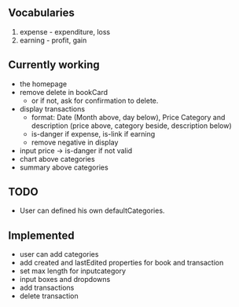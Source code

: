 ## Vocabularies

1. expense - expenditure, loss
1. earning - profit, gain

## Currently working

- the homepage
- remove delete in bookCard
  - or if not, ask for confirmation to delete.
- display transactions
  - format: Date (Month above, day below), Price Category and description (price above, category beside, description below)
  - is-danger if expense, is-link if earning
  - remove negative in display
- input price -> is-danger if not valid
- chart above categories
- summary above categories

## TODO

- User can defined his own defaultCategories.

## Implemented

- user can add categories
- add created and lastEdited properties for book and transaction
- set max length for inputcategory
- input boxes and dropdowns
- add transactions
- delete transaction
